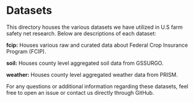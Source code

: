 
# Datasets
This directory houses the various datasets we have utilized in U.S farm safety net research. Below are descriptions of each dataset:

**fcip:** Houses various raw and curated data about Federal Crop Insurance Program (FCIP).

**soil:** Houses county level aggregated soil data from GSSURGO.

**weather:** Houses county level aggregated weather data from PRISM.

For any questions or additional information regarding these datasets, feel free to open an issue or contact us directly through GitHub.
